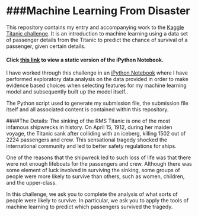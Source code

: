 ###Machine Learning From Disaster
================

This repository contains my entry and accompanying work to the [Kaggle Titanic challenge](https://www.kaggle.com/c/titanic-gettingStarted). It is an introduction to machine learning using a data set of passenger details from the Titanic to predict the chance of survival of a passenger, given certain details.

#### Click [this link](http://nbviewer.ipython.org/github/daverb/Titanic_Analysis/blob/master/Kaggle_Titanic_Analysis.ipynb) to view a static version of the iPython Notebook.

I have worked through this challenge in an [iPython Notebook](http://nbviewer.ipython.org/github/daverb/Titanic_Analysis/blob/master/Kaggle_Titanic_Analysis.ipynb) where I have performed exploratory data analysis on the data provided in order to make evidence based choices when selecting features for my machine learning model and subsequently built up the model itself..

The Python script used to generate my submission file, the submission file itself and all associated content is contained within this repository.

####The Details:
The sinking of the RMS Titanic is one of the most infamous shipwrecks in history.  On April 15, 1912, during her maiden voyage, the Titanic sank after colliding with an iceberg, killing 1502 out of 2224 passengers and crew. This sensational tragedy shocked the international community and led to better safety regulations for ships.

One of the reasons that the shipwreck led to such loss of life was that there were not enough lifeboats for the passengers and crew. Although there was some element of luck involved in surviving the sinking, some groups of people were more likely to survive than others, such as women, children, and the upper-class.

In this challenge, we ask you to complete the analysis of what sorts of people were likely to survive. In particular, we ask you to apply the tools of machine learning to predict which passengers survived the tragedy.
